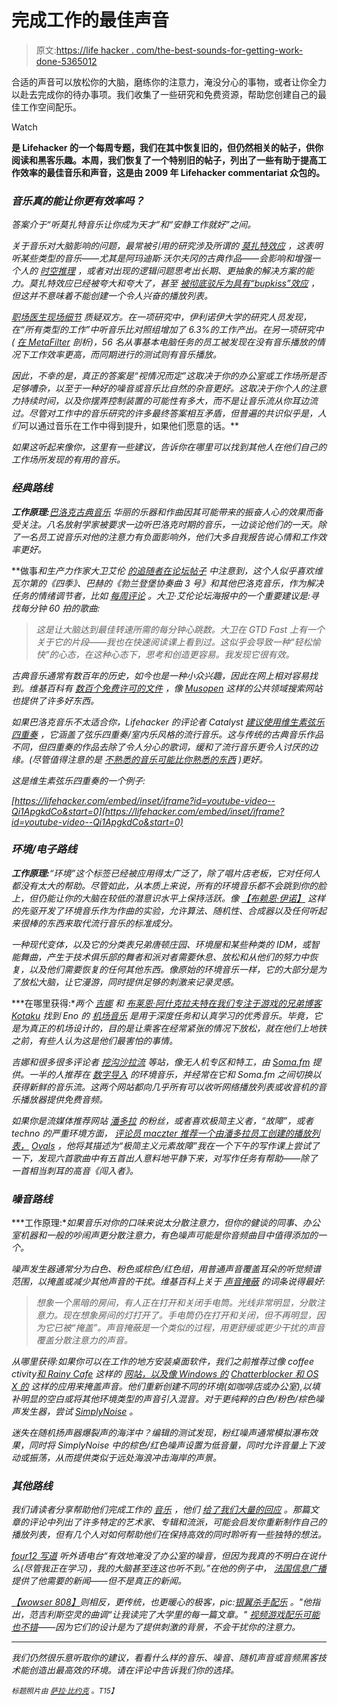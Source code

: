 # 完成工作的最佳声音

> 原文:[https://life hacker . com/the-best-sounds-for-getting-work-done-5365012](https://lifehacker.com/the-best-sounds-for-getting-work-done-5365012)

合适的声音可以放松你的大脑，磨练你的注意力，淹没分心的事物，或者让你全力以赴去完成你的待办事项。我们收集了一些研究和免费资源，帮助您创建自己的最佳工作空间配乐。

Watch

[](http://lifehacker.com/tag/blast-from-the-past)**是 Lifehacker 的一个每周专题，我们在其中恢复旧的，但仍然相关的帖子，供你阅读和黑客乐趣。本周，我们恢复了一个特别旧的帖子，列出了一些有助于提高工作效率的最佳音乐和声音，这是由 2009 年 Lifehacker commentariat 众包的。**

### *音乐真的能让你更有效率吗？*

*答案介于“听莫扎特音乐让你成为天才”和“安静工作就好”之间。*

*关于音乐对大脑影响的问题，最常被引用的研究涉及所谓的 [莫扎特效应](http://en.wikipedia.org/wiki/Mozart_effect) ，这表明听某些类型的音乐——尤其是阿玛迪斯·沃尔夫冈的古典作品——会影响和增强一个人的 [时空推理](http://en.wikipedia.org/wiki/Spatial-temporal_reasoning) ，或者对出现的逻辑问题思考出长期、更抽象的解决方案的能力。莫扎特效应已经被夸大和夸大了，甚至 [被彻底驳斥为具有“bupkiss”效应](http://skeptoid.com/episodes/4128) ，但这并不意味着不能创建一个令人兴奋的播放列表。*

*[职场医生现场细节](http://workplacedr.kent.edu/wpdocs/qdetail.aspx?id=1297) 质疑双方。在一项研究中，伊利诺伊大学的研究人员发现，在“所有类型的工作”中听音乐比对照组增加了 6.3%的工作产出。在另一项研究中( [在 MetaFilter](http://ask.metafilter.com/38934/) 剖析)，56 名从事基本电脑任务的员工被发现在没有音乐播放的情况下工作效率更高，而同期进行的测试则有音乐播放。*

*因此，不幸的是，真正的答案是“视情况而定”这取决于你的办公室或工作场所是否足够嘈杂，以至于一种好的噪音或音乐比自然的杂音更好。这取决于你个人的注意力持续时间，以及你摆弄控制装置的可能性有多大，而不是让音乐流从你耳边流过。尽管对工作中的音乐研究的许多最终答案相互矛盾，但普遍的共识似乎是，人们*可以通过音乐在工作中得到提升，如果他们愿意的话。**

*如果这听起来像你，这里有一些建议，告诉你在哪里可以找到其他人在他们自己的工作场所发现的有用的音乐。*

### *经典路线*

***工作原理:**[巴洛克古典音乐](http://en.wikipedia.org/wiki/Baroque_music) 华丽的乐器和作曲因其可能带来的振奋人心的效果而备受关注。八名放射学家被要求一边听巴洛克时期的音乐，一边谈论他们的一天。除了一名员工说音乐对他的注意力有负面影响外，他们大多自我报告说心情和工作效率更好。*

**做事*和生产力作家大卫艾伦 [的追随者在论坛帖子](http://www.davidco.com/forum/showthread.php?t=3423) 中注意到，这个人似乎喜欢维瓦尔第的《四季》、巴赫的《勃兰登堡协奏曲 3 号》和其他巴洛克音乐，作为解决任务的情绪调节者，比如 [每周评论](http://bit.ly/1lIKQu8) 。大卫·艾伦论坛海报中的一个重要建议是:寻找每分钟 60 拍的歌曲:*

> *这是让大脑达到最佳转速所需的每分钟心跳数。大卫在 GTD Fast 上有一个关于它的片段——我也在快速阅读课上看到过。这似乎会导致一种“轻松愉快”的心态，在这种心态下，思考和创造更容易。我发现它很有效。*

*古典音乐通常有数百年的历史，如今也是一种小众兴趣，因此在网上相对容易找到。维基百科有 [数百个免费许可的文件](http://en.wikipedia.org/wiki/Wikipedia:Sound/list) ，像 [Musopen](http://www.musopen.com/) 这样的公共领域搜索网站也提供了许多好东西。*

*如果巴洛克音乐不太适合你，Lifehacker 的评论者 Catalyst [建议使用](https://lifehacker.com/what-music-helps-you-get-things-done-5364138)[维生素弦乐四重奏](http://www.vitaminrecords.com/web/page.asp) ，它涵盖了弦乐四重奏/室内乐风格的流行音乐。这与传统的古典音乐作品不同，但四重奏的作品去除了令人分心的歌词，缓和了流行音乐更令人讨厌的边缘。(尽管值得注意的是 [不熟悉的音乐可能比你熟悉的东西](http://lifehacker.com/choose-unfamiliar-work-music-for-better-productivity-an-5987019) )更好。*

*这是维生素弦乐四重奏的一个例子:*

 *[https://lifehacker.com/embed/inset/iframe?id=youtube-video--Qi1ApgkdCo&start=0](https://lifehacker.com/embed/inset/iframe?id=youtube-video--Qi1ApgkdCo&start=0)* 

### *环境/电子路线*

***工作原理:**“环境”这个标签已经被应用得太广泛了，除了唱片店老板，它对任何人都没有太大的帮助。尽管如此，从本质上来说，所有的环境音乐都不会跳到你的脸上，但仍能让你的大脑在较低的潜意识水平上保持活跃。像 [【布赖恩·伊诺】](http://en.wikipedia.org/wiki/Brian_Eno) 这样的先驱开发了环境音乐作为作曲的实验，允许算法、随机性、合成器以及任何听起来很棒的东西来取代流行音乐的标准成分。*

*一种现代变体，以及它的分类表兄弟唐顿庄园、环境屋和某些种类的 IDM，或智能舞曲，产生于技术俱乐部的舞者和派对者需要休息、放松和从他们的努力中恢复，以及他们需要恢复的任何其他东西。像原始的环境音乐一样，它的大部分是为了放松大脑，让它漫游，同时提供足够的刺激来记录灵感。*

***在哪里获得:**两个 [吉娜](https://lifehacker.com/ask-the-readers-best-music-for-studying-198284) 和 [布莱恩·阿什克拉夫特在我们专注于游戏的兄弟博客 Kotaku](http://kotaku.com/344889/the-best-work-music-is) 找到 Eno 的 [*机场音乐*](http://www.amazon.com/Ambient-Music-Airports-Brian-Eno/dp/B0002PZVH0/?asc_campaign=InlineText&asc_refurl=https://lifehacker.com/the-best-sounds-for-getting-work-done-5365012&asc_source=&ref=nosim&tag=kinjalifehackerlink-20) 是用于深度任务和认真学习的优秀音乐。毕竟，它是为真正的机场设计的，目的是让乘客在经常紧张的情况下放松，就在他们上地铁之前，有些人认为这是他们最害怕的事情。*

*吉娜和很多很多评论者 [挖沟沙拉流](https://lifehacker.com/get-productive-to-groove-salad-331067) 等站，像无人机专区和特工，由 [Soma.fm](http://soma.fm) 提供。一半的人推荐在 [数字导入](http://www.di.fm/) 的环境音乐，并经常在它和 Soma.fm 之间切换以获得新鲜的音乐流。这两个网站都向几乎所有可以收听网络播放列表或收音机的音乐播放器提供免费音频。*

*如果你是流媒体推荐网站 [潘多拉](http://pandora.com) 的粉丝，或者喜欢极简主义者，“故障”，或者 techno 的严重环境方面， [评论员 maczter 推荐一个由潘多拉员工创建的播放列表，](http://lifehacker.com/what-music-helps-you-get-things-done-5364138#c15513334) [Ovals](http://www.pandora.com/stations/a52646bc67130e65c5a5d7655195e57865a0e38f2e7a0c70) ，他将其描述为“极简主义元素故障”我在一个下午的写作课上尝试了一下，发现六首歌曲中有五首出人意料地平静下来，对写作任务有帮助——除了一首相当刺耳的高音《闯入者》。*

### *噪音路线*

***工作原理:**如果音乐对你的口味来说太分散注意力，但你的健谈的同事、办公室机器和一般的吵闹声更分散注意力，有色噪声可能是你音频曲目中值得添加的一个。*

*噪声发生器通常分为白色、粉色或棕色/红色组，用普通声音覆盖耳朵的听觉频谱范围，以掩盖或减少其他声音的干扰。维基百科上关于 [声音掩蔽](http://en.wikipedia.org/wiki/Sound_masking) 的词条说得最好:*

> *想象一个黑暗的房间，有人正在打开和关闭手电筒。光线非常明显，分散注意力。现在想象房间的灯打开了。手电筒仍在打开和关闭，但不再明显，因为它已被“掩盖”。声音掩蔽是一个类似的过程，用更舒缓或更少干扰的声音覆盖分散注意力的声音。*

*从哪里获得:如果你可以在工作的地方安装桌面软件，我们之前推荐过像 coffee ctivity[和 Rainy Cafe](http://lifehacker.com/rainy-cafe-machine-plays-ambient-noise-to-soothe-and-bo-5993513) 这样的 [网站，以及像 Windows 的](http://lifehacker.com/coffitivity-plays-ambient-coffee-shop-noise-to-boost-yo-5988647) [Chatterblocker 和 OS X 的](https://lifehacker.com/download-of-the-day-chatterblocker-windows-209595) 这样的应用来掩盖声音。他们重新创建不同的环境(如咖啡店或办公室),以填补明显的空白或将其他环境类型的声音引入混音。对于更纯粹的白色/粉色/棕色噪声发生器，尝试 [SimplyNoise](http://simplynoise.com) 。*

*迷失在随机扬声器爆裂声的海洋中？编辑的测试发现，粉红噪声通常模拟瀑布效果，同时将 SimplyNoise 中的棕色/红色噪声设置为低音量，同时允许音量上下波动或振荡，从而提供类似于远处海浪冲击海岸的声景。*

### *其他路线*

*我们请读者分享帮助他们完成工作的 [音乐](http://lifehacker.com/what-music-helps-you-get-things-done-5364138) ，他们 [给了我们大量的回应](http://lifehacker.com/what-music-helps-you-get-things-done-5364138#viewcomments) 。那篇文章的评论中列出了许多特定的艺术家、专辑和流派，可能会启发你重新制作自己的播放列表，但有几个人对如何帮助他们在保持高效的同时聆听有一些独特的想法。*

*[four12 写道](http://lifehacker.com/get-productive-to-groove-salad-331067#c3234604) 听外语电台“有效地淹没了办公室的噪音，但因为我真的不明白在说什么(尽管我正在学习)，我的大脑甚至连这也听不到。”在他的例子中， [法国信息广播](http://www.france-info.com/) 提供了他需要的新闻——但不是真正的新闻。*

*[【wowser 808】](http://lifehacker.com/what-music-helps-you-get-things-done-5364138#c15512988)则相反，更传统，也更暖心的极客，pic:[*银翼杀手*配乐](http://www.amazon.com/Blade-Runner-Vangelis/dp/B000002IZM/?asc_campaign=InlineText&asc_refurl=https://lifehacker.com/the-best-sounds-for-getting-work-done-5365012&asc_source=&ref=nosim&tag=kinjalifehackerlink-20) 。"他指出，范吉利斯空灵的曲调“让我读完了大学里的每一篇文章。" [视频游戏配乐可能也不错](http://lifehacker.com/the-best-music-to-work-or-study-to-could-be-video-game-1542298206)——因为它们的设计是为了提供刺激的背景，不会干扰你的注意力。*

* * *

*我们仍然很乐意听取你的建议，看看什么样的音乐、噪音、随机声音或音频黑客技术能创造出最高效的环境。请在评论中告诉我们你的选择。*

*<small>*标题照片由*</small> [<small>*萨拉·比约克*</small>](http://www.flickr.com/photos/aegishjalmur/1698329983/) <small>*。*T15】</small>*